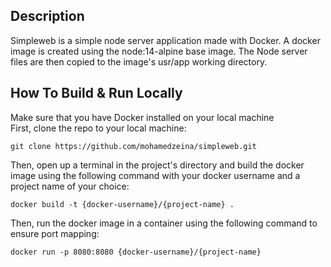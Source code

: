 ## Description
Simpleweb is a simple node server application made with Docker. A docker image is created using the node:14-alpine base image. 
The Node server files are then copied to the image's usr/app working directory. 


## How To Build & Run Locally
Make sure that you have Docker installed on your local machine   
First, clone the repo to your local machine:
```
git clone https://github.com/mohamedzeina/simpleweb.git
```
Then, open up a terminal in the project's directory and build the docker image using the following command with your docker username and a project name of your choice:
```
docker build -t {docker-username}/{project-name} .
```
Then, run the docker image  in a container using the following command to ensure port mapping:
```
docker run -p 8080:8080 {docker-username}/{project-name} 
```




